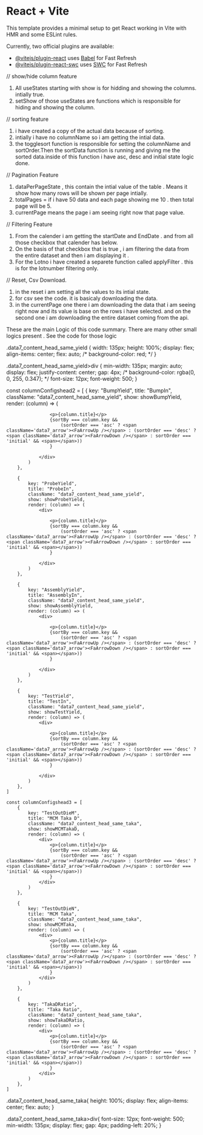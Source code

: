 # React + Vite

This template provides a minimal setup to get React working in Vite with HMR and some ESLint rules.

Currently, two official plugins are available:

- [@vitejs/plugin-react](https://github.com/vitejs/vite-plugin-react/blob/main/packages/plugin-react/README.md) uses [Babel](https://babeljs.io/) for Fast Refresh
- [@vitejs/plugin-react-swc](https://github.com/vitejs/vite-plugin-react-swc) uses [SWC](https://swc.rs/) for Fast Refresh

// show/hide column feature
1. All useStates starting with show is for hidding and showing the columns. intially true.
2. setShow of those useStates are functions which is responsible for hiding and showing the column. 

// sorting feature
1. i have created a copy of the actual data because of sorting. 
2. intially i have no columnName so i am getting the intial data.
3. the togglesort function is responsible for setting the columnName and sortOrder.Then the sortData function is running and giving me the sorted data.inside of this function i have asc, desc and initial state logic done.

// Pagination Feature
1. dataPerPageState , this contain the intial value of the table . Means it show how many rows will be shown per page intially.
2. totalPages = if i have 50 data and each page showing me 10 . then total page will be 5.
3. currentPage means the page i am seeing right now that page value. 

//  Filtering Feature
1. From the calender i am getting the startDate and EndDate . and from all those checkbox that calender has below.
2. On the basis of that checkbox that is true , i am filtering the data from the entire dataset and then i am displaying it .
3. For the Lotno i have created a separete function called applyFilter . this is for the lotnumber filtering only.

// Reset, Csv Download.
1. in the reset i am setting all the values to its intial state.
2. for csv see the code. it is basicaly downloading the data.
3. in the currentPage one there i am downloading the data that i am seeing right now and its value is base on the rows i have selected. and on the second one i am downloading the entire dataset coming from the api.

These are the main Logic of this code summary. There are many other small logics present . See the code for those logic


.data7_content_head_same_yield {
    width: 135px;
    height: 100%;
    display: flex;
    align-items: center;
    flex: auto;
    /* background-color: red; */
}

.data7_content_head_same_yield>div {
    min-width: 135px;
    margin: auto;
    display: flex;
    justify-content: center;
    gap: 4px;
    /* background-color: rgba(0, 0, 255, 0.347); */
    font-size: 12px;
    font-weight: 500;
}





const columnConfigshead2 = [
        {
            key: "BumpYield",
            title: "BumpIn",
            className: "data7_content_head_same_yield",
            show: showBumpYield,
            render: (column) => (
                <div>

                    <p>{column.title}</p>
                    {sortBy === column.key &&
                        (sortOrder === 'asc' ? <span className='data7_arrow'><FaArrowUp /></span> : (sortOrder === 'desc' ? <span className='data7_arrow'><FaArrowDown /></span> : sortOrder === 'initial' && <span></span>))
                    }

                </div>
            )
        },

        {
            key: "ProbeYield",
            title: "ProbeIn",
            className: "data7_content_head_same_yield",
            show: showProbeYield,
            render: (column) => (
                <div>

                    <p>{column.title}</p>
                    {sortBy === column.key &&
                        (sortOrder === 'asc' ? <span className='data7_arrow'><FaArrowUp /></span> : (sortOrder === 'desc' ? <span className='data7_arrow'><FaArrowDown /></span> : sortOrder === 'initial' && <span></span>))
                    }

                </div>
            )
        },

        {
            key: "AssemblyYield",
            title: "AssemblyIn",
            className: "data7_content_head_same_yield",
            show: showAssemblyYield,
            render: (column) => (
                <div>

                    <p>{column.title}</p>
                    {sortBy === column.key &&
                        (sortOrder === 'asc' ? <span className='data7_arrow'><FaArrowUp /></span> : (sortOrder === 'desc' ? <span className='data7_arrow'><FaArrowDown /></span> : sortOrder === 'initial' && <span></span>))
                    }

                </div>
            )
        },

        {
            key: "TestYield",
            title: "TestIn",
            className: "data7_content_head_same_yield",
            show: showTestYield,
            render: (column) => (
                <div>

                    <p>{column.title}</p>
                    {sortBy === column.key &&
                        (sortOrder === 'asc' ? <span className='data7_arrow'><FaArrowUp /></span> : (sortOrder === 'desc' ? <span className='data7_arrow'><FaArrowDown /></span> : sortOrder === 'initial' && <span></span>))
                    }

                </div>
            )
        },
    ]

    const columnConfigshead3 = [
        {
            key: "TestOutDieM",
            title: "MCM Taka D",
            className: "data7_content_head_same_taka",
            show: showMCMTakaD,
            render: (column) => (
                <div>
                    <p>{column.title}</p>
                    {sortBy === column.key &&
                        (sortOrder === 'asc' ? <span className='data7_arrow'><FaArrowUp /></span> : (sortOrder === 'desc' ? <span className='data7_arrow'><FaArrowDown /></span> : sortOrder === 'initial' && <span></span>))
                    }
                </div>
            )
        },

        {
            key: "TestOutDieN",
            title: "MCM Taka",
            className: "data7_content_head_same_taka",
            show: showMCMTaka,
            render: (column) => (
                <div>
                    <p>{column.title}</p>
                    {sortBy === column.key &&
                        (sortOrder === 'asc' ? <span className='data7_arrow'><FaArrowUp /></span> : (sortOrder === 'desc' ? <span className='data7_arrow'><FaArrowDown /></span> : sortOrder === 'initial' && <span></span>))
                    }
                </div>
            )
        },

        {
            key: "TakaDRatio",
            title: "Taka Ratio",
            className: "data7_content_head_same_taka",
            show: showTakaDRatio,
            render: (column) => (
                <div>
                    <p>{column.title}</p>
                    {sortBy === column.key &&
                        (sortOrder === 'asc' ? <span className='data7_arrow'><FaArrowUp /></span> : (sortOrder === 'desc' ? <span className='data7_arrow'><FaArrowDown /></span> : sortOrder === 'initial' && <span></span>))
                    }
                </div>
            )
        },
    ]


.data7_content_head_same_taka{
    height: 100%;
    display: flex;
    align-items: center;
    flex: auto;
}

.data7_content_head_same_taka>div{
    font-size: 12px;
    font-weight: 500;
    min-width: 135px;
    display: flex;
    gap: 4px;
    padding-left: 20%;
}
